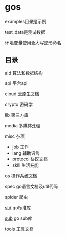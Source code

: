 # gos

examples目录是示例

test_data是测试数据

环境变量使用全大写蛇形命名

## 目录

ald 算法和数据结构

api 平台api

cloud 云原生文档

crypto 密码学

lib 第三方库

media 多媒体处理

misc 杂项

- job 工作
- lang 辅助语言
- protocol 协议文档
- skill 生活技能

os 操作系统文档

spec go语言文档及util代码

spider 爬虫

[std](https://pkg.go.dev/std) go标准库

[sub](https://pkg.go.dev/golang.org/x) go sub库

tools 工具文档
